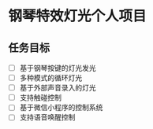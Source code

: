 # 钢琴特效灯光个人项目
## 任务目标
- [ ] 基于钢琴按键的灯光发光
- [ ] 多种模式的循环灯光
- [ ] 基于外部声音录入的灯光
- [ ] 支持触碰控制
- [ ] 基于微信小程序的控制系统
- [ ] 支持语音唤醒控制